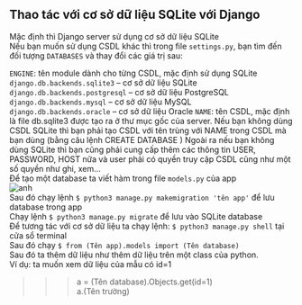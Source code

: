 ## Thao tác với cơ sở dữ liệu SQLite với Django  
Mặc định thì Django server sử dụng cơ sở dữ liệu SQLite  
Nếu bạn muốn sử dụng CSDL khác thì trong file `settings.py`, bạn tìm đến đối tượng `DATABASES` và thay đổi các giá trị sau:

`ENGINE`: tên module dành cho từng CSDL, mặc định sử dụng SQLite
`django.db.backends.sqlite3` – cơ sở dữ liệu  SQLite
`django.db.backends.postgresql` – cơ sở dữ liệu PostgreSQL
`django.db.backends.mysql` – cơ sở dữ liệu MySQL
`django.db.backends.oracle` – cơ sở dữ liệu Oracle
`NAME`: tên CSDL, mặc định là file db.sqlite3 được tạo ra ở thư mục gốc của server. Nếu bạn không dùng CSDL SQLite thì bạn phải tạo CSDL với tên trùng với NAME trong CSDL mà bạn dùng (bằng câu lệnh CREATE DATABASE <name>)
Ngoài ra nếu bạn không dùng SQLite thì bạn cũng phải cung cấp thêm các thông tin USER, PASSWORD, HOST nữa và user phải có quyền truy cập CSDL cũng như một số quyền như ghi, xem…  
Để tạo một database ta viết hàm trong file `models.py` của app  
![anh]()  
Sau đó chạy lệnh `$ python3 manage.py makemigration 'tên app'` để lưu database trong app  
Chạy lệnh `$ python3 manage.py migrate` để lưu vào SQLite database  
Để tương tác với cơ sở dữ liệu ta chạy lệnh: 
`$ python3 manage.py shell` tại cửa sổ terminal  
Sau đó chạy `$ from (Tên app).models import (Tên database)`  
Sau đó ta thêm dữ liệu như thêm dữ liệu trên một class của python.  
Ví dụ: ta muốn xem dữ liệu của mẫu có id=1  
>>> a = (Tên database).Objects.get(id=1)  
>>> a.(Tên trường)
